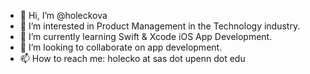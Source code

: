 - 👋 Hi, I’m @holeckova
- 👀 I’m interested in Product Management in the Technology industry.
- 🌱 I’m currently learning Swift & Xcode iOS App Development.
- 💞️ I’m looking to collaborate on app development.
- 📫 How to reach me: holecko at sas dot upenn dot edu

<!---
holeckova/holeckova is a ✨ special ✨ repository because its `README.md` (this file) appears on your GitHub profile.
You can click the Preview link to take a look at your changes.
--->
